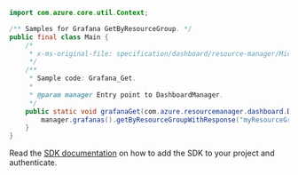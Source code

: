 ```java
import com.azure.core.util.Context;

/** Samples for Grafana GetByResourceGroup. */
public final class Main {
    /*
     * x-ms-original-file: specification/dashboard/resource-manager/Microsoft.Dashboard/preview/2021-09-01-preview/examples/Grafana_Get.json
     */
    /**
     * Sample code: Grafana_Get.
     *
     * @param manager Entry point to DashboardManager.
     */
    public static void grafanaGet(com.azure.resourcemanager.dashboard.DashboardManager manager) {
        manager.grafanas().getByResourceGroupWithResponse("myResourceGroup", "myWorkspace", Context.NONE);
    }
}
```

Read the [SDK documentation](https://github.com/Azure/azure-sdk-for-java/blob/azure-resourcemanager-dashboard_1.0.0-beta.1/sdk/dashboard/azure-resourcemanager-dashboard/README.md) on how to add the SDK to your project and authenticate.
